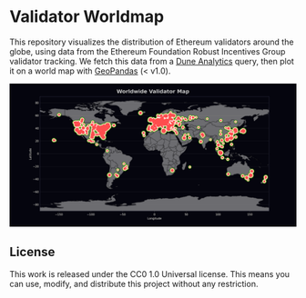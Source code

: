 # Validator Worldmap

This repository visualizes the distribution of Ethereum validators around the globe, using data from the Ethereum Foundation Robust Incentives Group validator tracking. We fetch this data from a [Dune Analytics](https://dune.com/queries/3867590) query, then plot it on a world map with [GeoPandas](https://geopandas.org) (< v1.0).

![](./outputs/rig-map-world.png)

## License
This work is released under the CC0 1.0 Universal license. This means you can use, modify, and distribute this project without any restriction.
